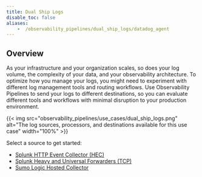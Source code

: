 ```yaml
---
title: Dual Ship Logs
disable_toc: false
aliases:
    -  /observability_pipelines/dual_ship_logs/datadog_agent
---
```


## Overview

As your infrastructure and your organization scales, so does your log volume, the complexity of your data, and your observability architecture. To optimize how you manage your logs, you might need to experiment with different log management tools and routing workflows. Use Observability Pipelines to send your logs to different destinations, so you can evaluate different tools and workflows with minimal disruption to your production environment.

{{< img src="observability_pipelines/use_cases/dual_ship_logs.png" alt="The log sources, processors, and destinations available for this use case" width="100%" >}}

Select a source to get started:

- [Splunk HTTP Event Collector (HEC)][1]
- [Splunk Heavy and Universal Forwarders (TCP)][2]
- [Sumo Logic Hosted Collector][3]

[1]: /observability_pipelines/dual_ship_logs/splunk_hec
[2]: /observability_pipelines/dual_ship_logs/splunk_tcp
[3]: /observability_pipelines/dual_ship_logs/sumo_logic_hosted_collector
